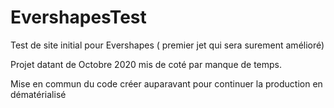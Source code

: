 # EvershapesTest
Test de site initial pour Evershapes ( premier jet qui sera surement amélioré)


Projet datant de Octobre 2020 mis de coté par manque de temps.

Mise en commun du code créer auparavant pour continuer la production en dématérialisé
